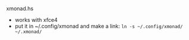 xmonad.hs

- works with xfce4
- put it in ~/.config/xmonad and make a link: ```ln -s ~/.config/xmonad/ ~/.xmonad/```
